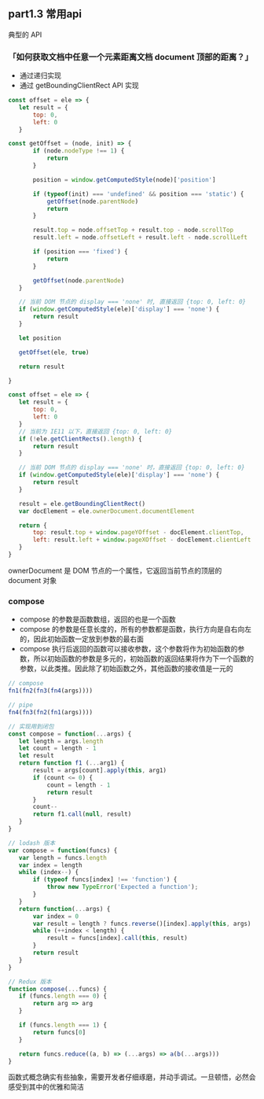 ## part1.3 常用api
典型的 API

### 「如何获取文档中任意一个元素距离文档 document 顶部的距离？」
* 通过递归实现
* 通过 getBoundingClientRect API 实现

```javaScript
const offset = ele => {
   let result = {
       top: 0,
       left: 0
   }

const getOffset = (node, init) => {
       if (node.nodeType !== 1) {
           return
       }

       position = window.getComputedStyle(node)['position']

       if (typeof(init) === 'undefined' && position === 'static') {
           getOffset(node.parentNode)
           return
       }

       result.top = node.offsetTop + result.top - node.scrollTop
       result.left = node.offsetLeft + result.left - node.scrollLeft

       if (position === 'fixed') {
           return
       }

       getOffset(node.parentNode)
   }

   // 当前 DOM 节点的 display === 'none' 时, 直接返回 {top: 0, left: 0}
   if (window.getComputedStyle(ele)['display'] === 'none') {
       return result
   }

   let position

   getOffset(ele, true)

   return result

}
```

```javaScript
const offset = ele => {
   let result = {
       top: 0,
       left: 0
   }
   // 当前为 IE11 以下，直接返回 {top: 0, left: 0}
   if (!ele.getClientRects().length) {
       return result
   }

   // 当前 DOM 节点的 display === 'none' 时，直接返回 {top: 0, left: 0}
   if (window.getComputedStyle(ele)['display'] === 'none') {
       return result
   }

   result = ele.getBoundingClientRect()
   var docElement = ele.ownerDocument.documentElement

   return {
       top: result.top + window.pageYOffset - docElement.clientTop,
       left: result.left + window.pageXOffset - docElement.clientLeft
   }
}
```
ownerDocument 是 DOM 节点的一个属性，它返回当前节点的顶层的 document 对象

### compose 
* compose 的参数是函数数组，返回的也是一个函数
* compose 的参数是任意长度的，所有的参数都是函数，执行方向是自右向左的，因此初始函数一定放到参数的最右面
* compose 执行后返回的函数可以接收参数，这个参数将作为初始函数的参数，所以初始函数的参数是多元的，初始函数的返回结果将作为下一个函数的参数，以此类推。因此除了初始函数之外，其他函数的接收值是一元的

```javaScript
// compose
fn1(fn2(fn3(fn4(args))))

// pipe
fn4(fn3(fn2(fn1(args))))

// 实现用到闭包
const compose = function(...args) {
   let length = args.length
   let count = length - 1
   let result
   return function f1 (...arg1) {
       result = args[count].apply(this, arg1)
       if (count <= 0) {
           count = length - 1
           return result
       }
       count--
       return f1.call(null, result)
   }
}

// lodash 版本
var compose = function(funcs) {
   var length = funcs.length
   var index = length
   while (index--) {
       if (typeof funcs[index] !== 'function') {
           throw new TypeError('Expected a function');
       }
   }
   return function(...args) {
       var index = 0
       var result = length ? funcs.reverse()[index].apply(this, args) : args[0]
       while (++index < length) {
           result = funcs[index].call(this, result)
       }
       return result
   }
}

// Redux 版本
function compose(...funcs) {
   if (funcs.length === 0) {
       return arg => arg
   }

   if (funcs.length === 1) {
       return funcs[0]
   }

   return funcs.reduce((a, b) => (...args) => a(b(...args)))
}
```
函数式概念确实有些抽象，需要开发者仔细琢磨，并动手调试。一旦顿悟，必然会感受到其中的优雅和简洁